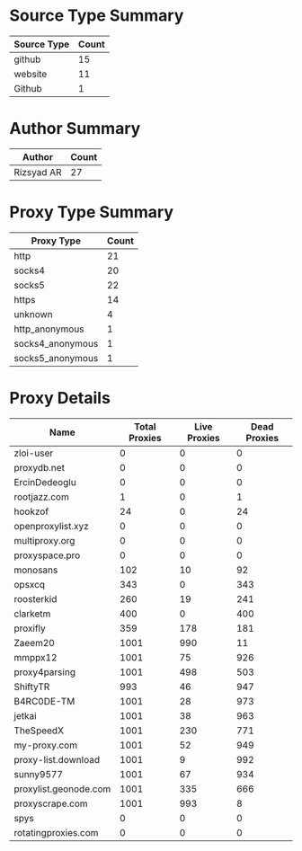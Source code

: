 # Source Type Summary

| Source Type | Count |
|-------------|-------|
| github | 15 |
| website | 11 |
| Github | 1 |


# Author Summary

| Author | Count |
|--------|-------|
| Rizsyad AR | 27 |


# Proxy Type Summary

| Proxy Type | Count |
|------------|-------|
| http | 21 |
| socks4 | 20 |
| socks5 | 22 |
| https | 14 |
| unknown | 4 |
| http_anonymous | 1 |
| socks4_anonymous | 1 |
| socks5_anonymous | 1 |


# Proxy Details

| Name | Total Proxies | Live Proxies | Dead Proxies |
|------|---------------|--------------|---------------|
| zloi-user | 0 | 0 | 0 |
| proxydb.net | 0 | 0 | 0 |
| ErcinDedeoglu | 0 | 0 | 0 |
| rootjazz.com | 1 | 0 | 1 |
| hookzof | 24 | 0 | 24 |
| openproxylist.xyz | 0 | 0 | 0 |
| multiproxy.org | 0 | 0 | 0 |
| proxyspace.pro | 0 | 0 | 0 |
| monosans | 102 | 10 | 92 |
| opsxcq | 343 | 0 | 343 |
| roosterkid | 260 | 19 | 241 |
| clarketm | 400 | 0 | 400 |
| proxifly | 359 | 178 | 181 |
| Zaeem20 | 1001 | 990 | 11 |
| mmppx12 | 1001 | 75 | 926 |
| proxy4parsing | 1001 | 498 | 503 |
| ShiftyTR | 993 | 46 | 947 |
| B4RC0DE-TM | 1001 | 28 | 973 |
| jetkai | 1001 | 38 | 963 |
| TheSpeedX | 1001 | 230 | 771 |
| my-proxy.com | 1001 | 52 | 949 |
| proxy-list.download | 1001 | 9 | 992 |
| sunny9577 | 1001 | 67 | 934 |
| proxylist.geonode.com | 1001 | 335 | 666 |
| proxyscrape.com | 1001 | 993 | 8 |
| spys | 0 | 0 | 0 |
| rotatingproxies.com | 0 | 0 | 0 |

